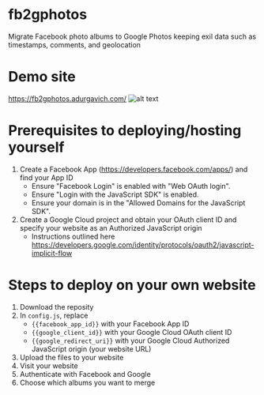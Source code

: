 # fb2gphotos
Migrate Facebook photo albums to Google Photos keeping exil data such as timestamps, comments, and geolocation

# Demo site
https://fb2gphotos.adurgavich.com/
![alt text](https://github.com/adurgavich/fb2gphotos/blob/main/screenshot.jpg?raw=true)

# Prerequisites to deploying/hosting yourself
1. Create a Facebook App (https://developers.facebook.com/apps/) and find your App ID
    - Ensure "Facebook Login" is enabled with "Web OAuth login".
    - Ensure "Login with the JavaScript SDK" is enabled.
    - Ensure your domain is in the "Allowed Domains for the JavaScript SDK".
2. Create a Google Cloud project and obtain your OAuth client ID and specify your website as an Authorized JavaScript origin
    - Instructions outlined here https://developers.google.com/identity/protocols/oauth2/javascript-implicit-flow

# Steps to deploy on your own website
1. Download the reposity
2. In `config.js`, replace
    - `{{facebook_app_id}}` with your Facebook App ID
    - `{{google_client_id}}` with your Google Cloud OAuth client ID
    - `{{google_redirect_uri}}` with your Google Cloud Authorized JavaScript origin (your website URL)
3. Upload the files to your website
4. Visit your website
5. Authenticate with Facebook and Google
6. Choose which albums you want to merge
